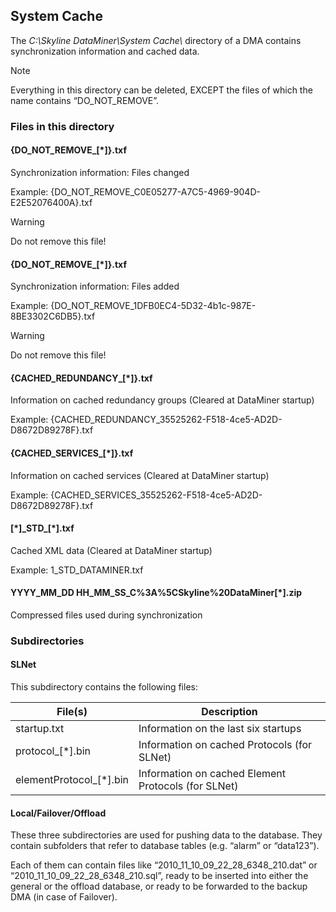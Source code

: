 ## System Cache

The *C:\\Skyline DataMiner\\System Cache\\* directory of a DMA contains synchronization information and cached data.

> [!NOTE]
> Everything in this directory can be deleted, EXCEPT the files of which the name contains “DO_NOT_REMOVE”.

### Files in this directory

#### {DO_NOT_REMOVE\_\[\*\]}.txf

Synchronization information: Files changed

Example: {DO_NOT_REMOVE_C0E05277-A7C5-4969-904D-E2E52076400A}.txf

> [!WARNING]
> Do not remove this file!

#### {DO_NOT_REMOVE\_\[\*\]}.txf

Synchronization information: Files added

Example: {DO_NOT_REMOVE_1DFB0EC4-5D32-4b1c-987E-8BE3302C6DB5}.txf

> [!WARNING]
> Do not remove this file!

#### {CACHED_REDUNDANCY\_\[\*\]}.txf

Information on cached redundancy groups (Cleared at DataMiner startup)

Example: {CACHED_REDUNDANCY_35525262-F518-4ce5-AD2D-D8672D89278F}.txf

#### {CACHED_SERVICES\_\[\*\]}.txf

Information on cached services (Cleared at DataMiner startup)

Example: {CACHED_SERVICES_35525262-F518-4ce5-AD2D-D8672D89278F}.txf

#### \[\*\]\_STD\_\[\*\].txf

Cached XML data (Cleared at DataMiner startup)

Example: 1_STD_DATAMINER.txf

#### YYYY_MM_DD HH_MM_SS_C%3A%5CSkyline%20DataMiner\[\*\].zip

Compressed files used during synchronization

### Subdirectories

#### SLNet

This subdirectory contains the following files:

| File(s)                     | Description                                         |
|-----------------------------|-----------------------------------------------------|
| startup.txt                 | Information on the last six startups                |
| protocol\_\[\*\].bin        | Information on cached Protocols (for SLNet)         |
| elementProtocol\_\[\*\].bin | Information on cached Element Protocols (for SLNet) |

#### Local/Failover/Offload

These three subdirectories are used for pushing data to the database. They contain subfolders that refer to database tables (e.g. “alarm” or “data123”).

Each of them can contain files like “2010_11_10_09_22_28_6348_210.dat” or “2010_11_10_09_22_28_6348_210.sql”, ready to be inserted into either the general or the offload database, or ready to be forwarded to the backup DMA (in case of Failover).

